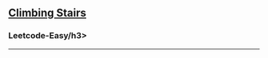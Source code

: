 <h2><a href="https://leetcode.com/problems/climbing-stairs/">Climbing Stairs
</a></h2><h3>Leetcode-Easy/h3><hr>
